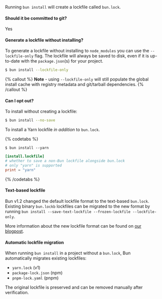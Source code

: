Running `bun install` will create a lockfile called `bun.lock`.

#### Should it be committed to git?

Yes

#### Generate a lockfile without installing?

To generate a lockfile without installing to `node_modules` you can use the `--lockfile-only` flag. The lockfile will always be saved to disk, even if it is up-to-date with the `package.json`(s) for your project.

```bash
$ bun install --lockfile-only
```

{% callout %}
**Note** - using `--lockfile-only` will still populate the global install cache with registry metadata and git/tarball dependencies.
{% /callout %}

#### Can I opt out?

To install without creating a lockfile:

```bash
$ bun install --no-save
```

To install a Yarn lockfile _in addition_ to `bun.lock`.

{% codetabs %}

```bash#CLI flag
$ bun install --yarn
```

```toml#bunfig.toml
[install.lockfile]
# whether to save a non-Bun lockfile alongside bun.lock
# only "yarn" is supported
print = "yarn"
```

{% /codetabs %}

#### Text-based lockfile

Bun v1.2 changed the default lockfile format to the text-based `bun.lock`.  
Existing binary `bun.lockb` lockfiles can be migrated to the new format by running `bun install --save-text-lockfile --frozen-lockfile --lockfile-only`.

More information about the new lockfile format can be found on [our blogpost](https://bun.com/blog/bun-lock-text-lockfile).

#### Automatic lockfile migration

When running `bun install` in a project without a `bun.lock`, Bun automatically migrates existing lockfiles:

- `yarn.lock` (v1)
- `package-lock.json` (npm)
- `pnpm-lock.yaml` (pnpm)

The original lockfile is preserved and can be removed manually after verification.
